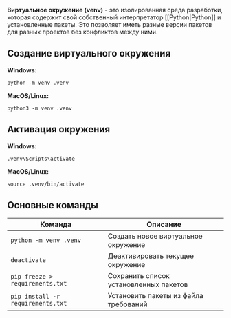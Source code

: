 **Виртуальное окружение (venv)** - это изолированная среда разработки, которая содержит свой собственный интерпретатор [[Python|Python]] и установленные пакеты. Это позволяет иметь разные версии пакетов для разных проектов без конфликтов между ними.

## Создание виртуального окружения

**Windows:**

```Shell
python -m venv .venv
```

**MacOS/Linux:**

```Shell
python3 -m venv .venv
```

## Активация окружения

**Windows:**

```Shell
.venv\Scripts\activate
```

**MacOS/Linux:**

```Shell
source .venv/bin/activate
```

## Основные команды

| Команда                           | Описание                               |
| --------------------------------- | -------------------------------------- |
| `python -m venv .venv`            | Создать новое виртуальное окружение    |
| `deactivate`                      | Деактивировать текущее окружение       |
| `pip freeze > requirements.txt`   | Сохранить список установленных пакетов |
| `pip install -r requirements.txt` | Установить пакеты из файла требований  |
